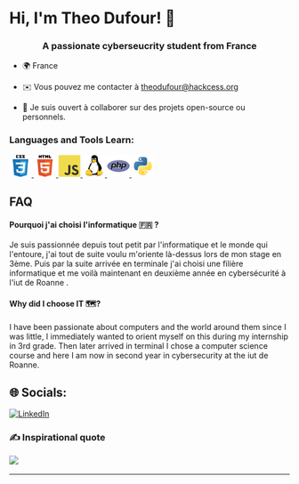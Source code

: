 # Hi, I'm Theo Dufour! 👋


<h3 align="center">A passionate cyberseucrity student from France</h3>

- 🌍 France

- ✉️ Vous pouvez me contacter à theodufour@hackcess.org

- 🤝 Je suis ouvert à collaborer sur des projets open-source ou personnels.


<h3 align="left">Languages and Tools Learn:</h3>
<p align="left"> <a href="https://www.w3schools.com/css/" target="_blank" rel="noreferrer"> <img src="https://raw.githubusercontent.com/devicons/devicon/master/icons/css3/css3-original-wordmark.svg" alt="css3" width="40" height="40"/> </a> <a href="https://www.w3.org/html/" target="_blank" rel="noreferrer"> <img src="https://raw.githubusercontent.com/devicons/devicon/master/icons/html5/html5-original-wordmark.svg" alt="html5" width="40" height="40"/> </a>  <a href="https://developer.mozilla.org/en-US/docs/Web/JavaScript" target="_blank" rel="noreferrer"> <img src="https://raw.githubusercontent.com/devicons/devicon/master/icons/javascript/javascript-original.svg" alt="javascript" width="40" height="40"/> </a> <a href="https://www.linux.org/" target="_blank" rel="noreferrer"> <img src="https://raw.githubusercontent.com/devicons/devicon/master/icons/linux/linux-original.svg" alt="linux" width="40" height="40"/> </a> <a href="https://www.php.net" target="_blank" rel="noreferrer"> <img src="https://raw.githubusercontent.com/devicons/devicon/master/icons/php/php-original.svg" alt="php" width="40" height="40"/> </a> <a href="https://www.python.org" target="_blank" rel="noreferrer"> <img src="https://raw.githubusercontent.com/devicons/devicon/master/icons/python/python-original.svg" alt="python" width="40" height="40"/> </a> </p>


## FAQ

#### Pourquoi j'ai choisi l'informatique 🇫🇷 ?  

Je suis passionnée depuis tout petit par l'informatique et le monde qui l'entoure, j'ai tout de suite voulu m'oriente là-dessus lors de mon stage en 3ème.
Puis par la suite arrivée en terminale j'ai choisi une filière informatique et me voilà maintenant en deuxième année en cybersécurité à l'iut de Roanne . 

#### Why did I choose IT 🗺?


I have been passionate about computers and the world around them since I was little, I immediately wanted to orient myself on this during my internship in 3rd grade.
Then later arrived in terminal I chose a computer science course and here I am now in second year in cybersecurity at the iut de Roanne.


## 🌐 Socials:
[![LinkedIn](https://img.shields.io/badge/LinkedIn-%230077B5.svg?logo=linkedin&logoColor=white)](https://www.linkedin.com/in/dufourtheo/) 


### ✍️ Inspirational quote
![](https://quotes-github-readme.vercel.app/api?type=horizontal&theme=radical)

---

